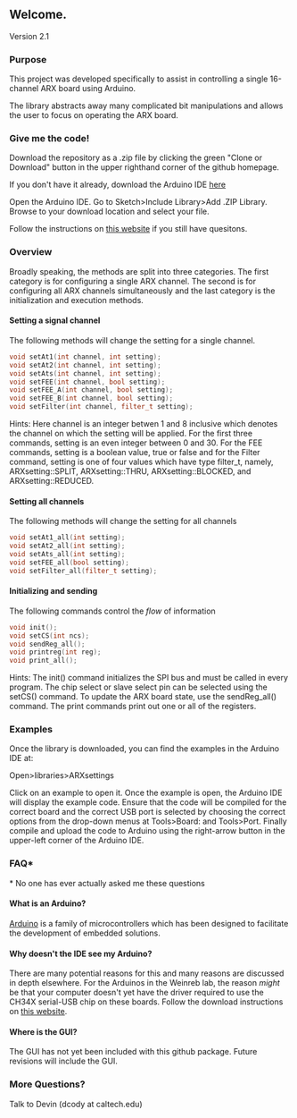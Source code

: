 ## Welcome.
Version 2.1

### Purpose
This project was developed specifically to assist in controlling a single 16-channel ARX board using Arduino.

The library abstracts away many complicated bit manipulations and allows the user to focus on operating the ARX board.

### Give me the code!

Download the repository as a .zip file by clicking the green "Clone or Download" button in the upper righthand corner of the github homepage.

If you don't have it already, download the Arduino IDE [here](https://www.arduino.cc/en/Main/Software)

Open the Arduino IDE. Go to Sketch>Include Library>Add .ZIP Library. Browse to your download location and select your file.

Follow the instructions on [this website](https://www.baldengineer.com/installing-arduino-library-from-github.html) if you still have quesitons.
### Overview

Broadly speaking, the methods are split into three categories. The first category is for configuring a single ARX channel. The second is for configuring all ARX channels simultaneously and the last category is the initialization and execution methods.

#### Setting a signal channel
The following methods will change the setting for a single channel.
```c++
void setAt1(int channel, int setting);
void setAt2(int channel, int setting);
void setAts(int channel, int setting);
void setFEE(int channel, bool setting);
void setFEE_A(int channel, bool setting);
void setFEE_B(int channel, bool setting);
void setFilter(int channel, filter_t setting);
```

Hints: Here channel is an integer betwen 1 and 8 inclusive which denotes the channel on which the setting will be applied. For the first three commands, setting is an even integer between 0 and 30. For the FEE commands, setting is a boolean value, true or false and for the Filter command, setting is one of four values which have type filter_t, namely, ARXsetting::SPLIT, ARXsetting::THRU, ARXsetting::BLOCKED, and ARXsetting::REDUCED.

#### Setting all channels
The following methods will change the setting for all channels
```c++
void setAt1_all(int setting);
void setAt2_all(int setting);
void setAts_all(int setting);
void setFEE_all(bool setting);
void setFilter_all(filter_t setting);
```

#### Initializing and sending
The following commands control the *flow* of information
```c++
void init();
void setCS(int ncs); 
void sendReg_all();
void printreg(int reg);
void print_all();
```

Hints: The init() command initializes the SPI bus and must be called in every program. The chip select or slave select pin can be selected using the setCS() command. To update the ARX board state, use the sendReg_all() command. The print commands print out one or all of the registers.

### Examples

Once the library is downloaded, you can find the examples in the Arduino IDE at:

Open>libraries>ARXsettings

Click on an example to open it. Once the example is open, the Arduino IDE will display the example code. Ensure that the code will be compiled for the correct board and the correct USB port is selected by choosing the correct options from the drop-down menus at Tools>Board: and Tools>Port. Finally compile and upload the code to Arduino using the right-arrow button in the upper-left corner of the Arduino IDE.

### FAQ\*

\* No one has ever actually asked me these questions

#### What is an Arduino?
[Arduino](https://www.arduino.cc/) is a family of microcontrollers which has been designed to facilitate the development of embedded solutions.

#### Why doesn't the IDE see my Arduino?
There are many potential reasons for this and many reasons are discussed in depth elsewhere. For the Arduinos in the Weinreb lab, the reason *might* be that your computer doesn't yet have the driver required to use the CH34X serial-USB chip on these boards. Follow the download instructions on [this website](https://kig.re/2014/12/31/how-to-use-arduino-nano-mini-pro-with-CH340G-on-mac-osx-yosemite.html).

#### Where is the GUI?
The GUI has not yet been included with this github package. Future revisions will include the GUI.


### More Questions?
Talk to Devin (dcody at caltech.edu)
